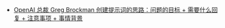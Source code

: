- [OpenAI 总裁 Greg Brockman 创建提示词的思路：问题的目标 + 需要什么回复 + 注意事项 + 事情背景](https://x.com/tuturetom/status/1894934250820116838)